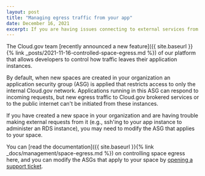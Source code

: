 ```yaml
---
layout: post
title: "Managing egress traffic from your app"
date: December 16, 2021
excerpt: If you are having issues connecting to external services from your app, use these tips to troubleshoot
---
```


The Cloud.gov team [recently announced a new feature]({{ site.baseurl }}{% link _posts/2021-11-16-controlled-space-egress.md %}) of our platform that allows developers to control how traffic leaves their application instances.

By default, when new spaces are created in your organization an application security group (ASG) is applied that restricts access to only the internal Cloud.gov network. Applications running in this ASG can respond to incoming requests, but new egress traffic to Cloud.gov brokered services or to the public internet can't be initiated from these instances.

If you have created a new space in your organization and are having trouble making external requests from it (e.g., ssh'ing to your app instance to administer an RDS instance), you may need to modify the ASG that applies to your space.

You can [read the documentation]({{ site.baseurl }}{% link _docs/management/space-egress.md %}) on controlling space egress here, and you can modify the ASGs that apply to your space by [opening a support ticket](mailto:support@cloud.gov).
